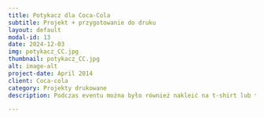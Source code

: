 ```yaml
---
title: Potykacz dla Coca-Cola
subtitle: Projekt + przygotowanie do druku
layout: default
modal-id: 13
date: 2024-12-03
img: potykacz_CC.jpg
thumbnail: potykacz_CC.jpg
alt: image-alt
project-date: April 2014
client: Coca-cola
category: Projekty drukowane
description: Podczas eventu można było również nakleić na t-shirt lub torbę naprasowanki mojego projektu, a na skrzyniach z ładowarkami zobaczyć moje naklejki zaprojektowane specjalnie na te eventy.

---
```

